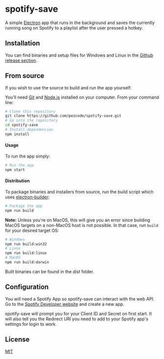 # spotify-save

A simple [Electron](https://electronjs.org/) app that runs in the background and saves the currently running song on Spotify to a playlist after the user pressed a hotkey.

## Installation

You can find binaries and setup files for Windows and Linux in the [Github release section](https://github.com/pezcode/spotify-save/releases/).

## From source

If you wish to use the source to build and run the app yourself:

You'll need [Git](https://git-scm.com) and [Node.js](https://nodejs.org) installed on your computer. From your command line:
```bash
# Clone this repository
git clone https://github.com/pezcode/spotify-save.git
# Go into the repository
cd spotify-save
# Install dependencies
npm install
```
#### Usage

To run the app simply:
```bash
# Run the app
npm start
```

#### Distribution

To package binaries and installers from source, run the build script which uses [electron-builder](https://www.electron.build/):

```bash
# Package the app
npm run build
```

**Note:** Unless you're on MacOS, this will give you an error since building MacOS targets on a non-MacOS host is not possible.
In that case, run `build` for your desired target OS:
```bash
# Windows
npm run build:win32
# Linux
npm run build:linux
# MacOS
npm run build:darwin
```

Built binaries can be found in the *dist* folder.

## Configuration

You will need a Spotify App so spotify-save can interact with the web API. Go to the [Spotify Developer website](https://developer.spotify.com/my-applications/) and create a new app.

spotify-save will prompt you for your Client ID and Secret on first start. It will also tell you the Redirect URI you need to add to your Spotify app's settings for login to work.

## License

[MIT](LICENSE)
